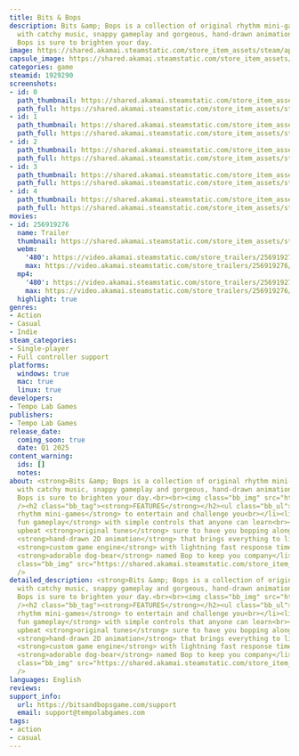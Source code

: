 ```yaml
---
title: Bits & Bops
description: Bits &amp; Bops is a collection of original rhythm mini-games! Filled
  with catchy music, snappy gameplay and gorgeous, hand-drawn animation, Bits &amp;
  Bops is sure to brighten your day.
image: https://shared.akamai.steamstatic.com/store_item_assets/steam/apps/1929290/header.jpg?t=1730991797
capsule_image: https://shared.akamai.steamstatic.com/store_item_assets/steam/apps/1929290/capsule_231x87.jpg?t=1730991797
categories: game
steamid: 1929290
screenshots:
- id: 0
  path_thumbnail: https://shared.akamai.steamstatic.com/store_item_assets/steam/apps/1929290/ss_2a0ea508041c48001bec59c2dac91508d094b194.600x338.jpg?t=1730991797
  path_full: https://shared.akamai.steamstatic.com/store_item_assets/steam/apps/1929290/ss_2a0ea508041c48001bec59c2dac91508d094b194.1920x1080.jpg?t=1730991797
- id: 1
  path_thumbnail: https://shared.akamai.steamstatic.com/store_item_assets/steam/apps/1929290/ss_9ab7c6333e0b5dd2df91b94f07e5ff95b789d643.600x338.jpg?t=1730991797
  path_full: https://shared.akamai.steamstatic.com/store_item_assets/steam/apps/1929290/ss_9ab7c6333e0b5dd2df91b94f07e5ff95b789d643.1920x1080.jpg?t=1730991797
- id: 2
  path_thumbnail: https://shared.akamai.steamstatic.com/store_item_assets/steam/apps/1929290/ss_c910e7314747467bd732616c8443a9fc501bd105.600x338.jpg?t=1730991797
  path_full: https://shared.akamai.steamstatic.com/store_item_assets/steam/apps/1929290/ss_c910e7314747467bd732616c8443a9fc501bd105.1920x1080.jpg?t=1730991797
- id: 3
  path_thumbnail: https://shared.akamai.steamstatic.com/store_item_assets/steam/apps/1929290/ss_ded0189c676427477f546d464656fcb4ad46163d.600x338.jpg?t=1730991797
  path_full: https://shared.akamai.steamstatic.com/store_item_assets/steam/apps/1929290/ss_ded0189c676427477f546d464656fcb4ad46163d.1920x1080.jpg?t=1730991797
- id: 4
  path_thumbnail: https://shared.akamai.steamstatic.com/store_item_assets/steam/apps/1929290/ss_fb6efff9ad531daa2630d2b7f6f5c8551b43c703.600x338.jpg?t=1730991797
  path_full: https://shared.akamai.steamstatic.com/store_item_assets/steam/apps/1929290/ss_fb6efff9ad531daa2630d2b7f6f5c8551b43c703.1920x1080.jpg?t=1730991797
movies:
- id: 256919276
  name: Trailer
  thumbnail: https://shared.akamai.steamstatic.com/store_item_assets/steam/apps/256919276/movie.293x165.jpg?t=1670259132
  webm:
    '480': https://video.akamai.steamstatic.com/store_trailers/256919276/movie480_vp9.webm?t=1670259132
    max: https://video.akamai.steamstatic.com/store_trailers/256919276/movie_max_vp9.webm?t=1670259132
  mp4:
    '480': https://video.akamai.steamstatic.com/store_trailers/256919276/movie480.mp4?t=1670259132
    max: https://video.akamai.steamstatic.com/store_trailers/256919276/movie_max.mp4?t=1670259132
  highlight: true
genres:
- Action
- Casual
- Indie
steam_categories:
- Single-player
- Full controller support
platforms:
  windows: true
  mac: true
  linux: true
developers:
- Tempo Lab Games
publishers:
- Tempo Lab Games
release_date:
  coming_soon: true
  date: Q1 2025
content_warning:
  ids: []
  notes:
about: <strong>Bits &amp; Bops is a collection of original rhythm mini-games!</strong><br><br>Filled
  with catchy music, snappy gameplay and gorgeous, hand-drawn animation, Bits &amp;
  Bops is sure to brighten your day.<br><br><img class="bb_img" src="https://shared.akamai.steamstatic.com/store_item_assets/steam/apps/1929290/extras/meetandtweet.gif?t=1730991797"
  /><h2 class="bb_tag"><strong>FEATURES</strong></h2><ul class="bb_ul"><li>Over <strong>20
  rhythm mini-games</strong> to entertain and challenge you<br></li><li><strong>Super
  fun gameplay</strong> with simple controls that anyone can learn<br></li><li>Catchy,
  upbeat <strong>original tunes</strong> sure to have you bopping along<br></li><li>Gorgeous
  <strong>hand-drawn 2D animation</strong> that brings everything to life<br></li><li>A
  <strong>custom game engine</strong> with lightning fast response times<br></li><li>An
  <strong>adorable dog-bear</strong> named Bop to keep you company</li></ul><br><img
  class="bb_img" src="https://shared.akamai.steamstatic.com/store_item_assets/steam/apps/1929290/extras/hammertime.gif?t=1730991797"
  />
detailed_description: <strong>Bits &amp; Bops is a collection of original rhythm mini-games!</strong><br><br>Filled
  with catchy music, snappy gameplay and gorgeous, hand-drawn animation, Bits &amp;
  Bops is sure to brighten your day.<br><br><img class="bb_img" src="https://shared.akamai.steamstatic.com/store_item_assets/steam/apps/1929290/extras/meetandtweet.gif?t=1730991797"
  /><h2 class="bb_tag"><strong>FEATURES</strong></h2><ul class="bb_ul"><li>Over <strong>20
  rhythm mini-games</strong> to entertain and challenge you<br></li><li><strong>Super
  fun gameplay</strong> with simple controls that anyone can learn<br></li><li>Catchy,
  upbeat <strong>original tunes</strong> sure to have you bopping along<br></li><li>Gorgeous
  <strong>hand-drawn 2D animation</strong> that brings everything to life<br></li><li>A
  <strong>custom game engine</strong> with lightning fast response times<br></li><li>An
  <strong>adorable dog-bear</strong> named Bop to keep you company</li></ul><br><img
  class="bb_img" src="https://shared.akamai.steamstatic.com/store_item_assets/steam/apps/1929290/extras/hammertime.gif?t=1730991797"
  />
languages: English
reviews:
support_info:
  url: https://bitsandbopsgame.com/support
  email: support@tempolabgames.com
tags:
- action
- casual
---
```

